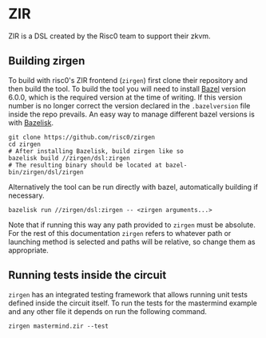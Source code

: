 # ZIR

ZIR is a DSL created by the Risc0 team to support their zkvm. 

## Building zirgen 

To build with risc0's ZIR frontend (`zirgen`) first clone their repository and then build the tool. To build the tool you will need to install [Bazel](https://bazel.build/) version 6.0.0, which is the required version at the time of writing. If this version number is no longer correct the version declared in the `.bazelversion` file inside the repo prevails. An easy way to manage different bazel versions is with [Bazelisk](https://github.com/bazelbuild/bazelisk). 

```
git clone https://github.com/risc0/zirgen
cd zirgen 
# After installing Bazelisk, build zirgen like so
bazelisk build //zirgen/dsl:zirgen 
# The resulting binary should be located at bazel-bin/zirgen/dsl/zirgen
```

Alternatively the tool can be run directly with bazel, automatically building if necessary.

```
bazelisk run //zirgen/dsl:zirgen -- <zirgen arguments...>
```

Note that if running this way any path provided to `zirgen` must be absolute. For the rest of this documentation `zirgen` refers to whatever path or launching method is selected and paths will be relative, so change them as appropriate.

## Running tests inside the circuit 

`zirgen` has an integrated testing framework that allows running unit tests defined inside the circuit itself. To run the tests for the mastermind example and any other file it depends on run the following command.

```
zirgen mastermind.zir --test 
```
